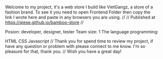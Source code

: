 Welcome to my project, it's a web store I build like VietGangz, a store of a fashion brand. To see it you need to open Frontend Folder then copy the link I wrote here and paste in any browsers you are using. // // Published at https://qiese.github.io/bamboo-store //

Posion: developer, designer, tester Team size: 1 The language programming:

HTML
CSS
Javascript
// Thank you for spend time to review my project, if have any question or problem with please connect to me know. I'm so pleasure for that, thank you. // Wish you have a great day!
